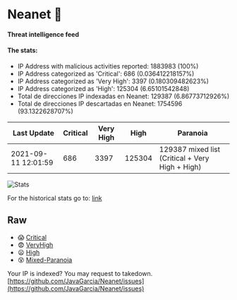 # Neanet :hocho:
#### Threat intelligence feed
#### The stats:

- IP Address with malicious activities reported: 1883983 (100%)
- IP Address categorized as 'Critical':  686 (0.036412218157%)
- IP Address categorized as 'Very High':  3397 (0.180309482623%)
- IP Address categorized as 'High':  125304 (6.65101542848)
- Total de direcciones IP indexadas en Neanet:  129387 (6.86773712926%)
- Total de direcciones IP descartadas en Neanet:  1754596 (93.1322628707%)

| Last Update | Critical | Very High | High | Paranoia |
| --- | --- | --- | --- | --- |
| 2021-09-11 12:01:59 | 686 | 3397 | 125304 | 129387 mixed list (Critical + Very High + High)|

![Stats](https://docs.google.com/spreadsheets/d/e/2PACX-1vSnaNMIXVabIpDJjufMlzH7poXnshF3mgd8Is1g9ytUEzVsP5my4Trn8f-xkoLLQ38xpL3HtmUexLo6/pubchart?oid=501124687&format=image)

For the historical stats go to: [link](/stats.csv)
## Raw
- :scream: [Critical](https://raw.githubusercontent.com/JavaGarcia/Neanet/master/blacklists/neanet_critical.txt)
- :fearful: [VeryHigh](https://raw.githubusercontent.com/JavaGarcia/Neanet/master/blacklists/neanet_veryHigh.txtt)
- :frowning: [High](https://raw.githubusercontent.com/JavaGarcia/Neanet/master/blacklists/neanet_high.txt)
- :dizzy_face: [Mixed-Paranoia](https://raw.githubusercontent.com/JavaGarcia/Neanet/master/blacklists/neanet_all.txt)


Your IP is indexed? You may request to takedown. [https://github.com/JavaGarcia/Neanet/issues](https://github.com/JavaGarcia/Neanet/issues)



















































































































































































































































































































































































































































































































































































































































































































































































































































































































































































































































































































































































































































































































































































































































































































































































































































































































































































































































































































































































































































































































































































































































































































































































































































































































































































































































































































































































































































































































































































































































































































































































































































































































































































































































































































































































































































































































































































































































































































































































































































































































































































































































































































































































































































































































































































































































































































































































































































































































































































































































































































































































































































































































































































































































































































































































































































































































































































































































































































































































































































































































































































































































































































































































































































































































































































































































































































































































































































































































































































































































































































































































































































































































































































































































































































































































































































































































































































































































































































































































































































































































































































































































































































































































































































































































































































































































































































































































































































































